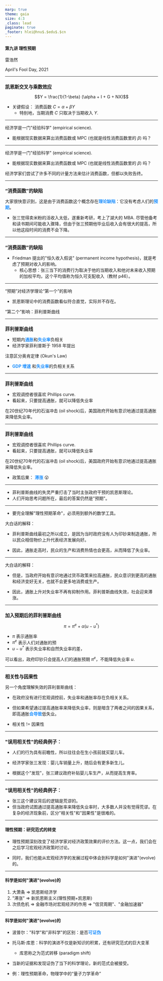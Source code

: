 ```yaml
---
marp: true
theme: gaia
size: 4:3
_class: lead
paginate: true
_footer: hlei@hnu$.$edu$.$cn
---
```


<style>
img[alt~="c"] {
  display: block;
  margin: 0 auto;
}


h2 { 
  font-size: 110%; 
}

strong { 
  color: rgb(30,144,255)	
}
</style>

#### 第九讲 理性预期


雷浩然 

April's Fool Day, 2021

---

## 凯恩斯交叉与乘数效应

$$Y = \frac{1}{1-\beta} (\alpha + I + G + NX)$$

-   关键假设： 消费函数 $C = \alpha + \beta Y$
    - 特别地，当期消费 $C$ 只取决于当期收入 $Y$.

---



经济学是一门"经验科学" (empirical science). 
- 能根据现实数据来算出消费函数或 MPC (也就是线性消费函数里的 $\beta$) 吗？



---
经济学是一门"经验科学" (empirical science). 
- 能根据现实数据来算出消费函数或 MPC (也就是线性消费函数里的 $\beta$) 吗？

经济学家们尝试了许多不同的计量方法来估计消费函数，但都以失败告终。

---

## “消费函数”的缺陷

大家很快意识到，这是由于消费函数这个概念存在**理论缺陷**：它没有考虑人们的**预期**。
-   张三觉得卖米粉的活收入太低，遂重新考研，考上了湖大的 MBA. 尽管他备考和读书期间可能收入骤降，但由于张三预期他毕业后收入会有很大的提高，所以他这段时间的消费不会下降。

---

## “消费函数”的缺陷


- Friedman 提出的"恒久收入假说" (permanent income hypothesis)，就是考虑了预期对收入的影响。 
   - 核心思想：张三当下的消费行为取决于他的当期收入和他对未来收入预期的加权平均，这个平均值称为恒久可支配收入（教材 p46）。

---

“预期”对经济学理论“第一个”的影响

-   凯恩斯理论中的消费函数看似符合直觉，实际并不存在。

“第二个”影响：菲利普斯曲线

---

## 菲利普斯曲线

- 短期内**通胀**和**失业率**负相关
- 经济学家菲利普斯于 1958 年提出

注意区分奥肯定律 (Okun's Law)
- **GDP 增速** 和**失业率**的负相关关系 

---

## 菲利普斯曲线

- 宏观调控者很喜欢 Phillips curve. 
- 看起来，只要提高通胀，就可以降低失业率


在20世纪70年代的石油冲击 (oil shock)后，美国政府开始有意识地通过提高通胀来降低失业率。

---

## 菲利普斯曲线

- 宏观调控者很喜欢 Phillips curve. 
- 看起来，只要提高通胀，就可以降低失业率


在20世纪70年代的石油冲击 (oil shock)后，美国政府开始有意识地通过提高通胀来降低失业率。
- 政策后果： **滞涨** 😮


---

-  菲利普斯曲线的失灵严重打击了当时主张政府干预的凯恩斯理论。
- 人们开始思考问题所在，最后的答案仍然是"预期"。


---

- 要完全理解"理性预期革命"，必须用到额外的数学工具。

大白话的解释：
-   菲利普斯曲线最初之所以成立，是因为当时政府没有人为印钞来制造通胀，所以民众相信物价上升代表经济发展向好。

-   因此，通胀走高时，民众的生产和消费热情也会更高，从而降低了失业率。




---

大白话的解释：

-   但是，当政府开始有意识地通过货币政策来拉高通胀，民众意识到更高的通胀和经济变好无关，也就不会更多地消费或生产。

-   因此，通胀上升对失业率不再有抑制作用。菲利普斯曲线失效，社会迎来滞涨。

---

## 加入预期后的菲利普斯曲线


$$\pi = \pi^e + \alpha(u - u^*)$$

- $\pi$ 表示通胀率
- $\pi^e$ 表示人们对通胀的预
- $u - u^*$ 表示失业率和自然失业率的差，

可以看出，政府印钞只会提高人们的通胀预期 $\pi^e$，不能降低失业率 $u$.



---

## 相关性与因果性

另一个角度理解失效的菲利普斯曲线：

-   在政府没有进行宏观调控前，失业率和通胀率存在负相关关系。
- 但如果希望通过提高通胀率来降低失业率，则是暗含了两者之间的因果关系，即高通胀**会导致**低失业。

-   相关性 != 因果性

---

## "误用相关性"的经典例子：

-   人们的行为具有前瞻性，所以往往会在生小孩前就买婴儿车。

-   经济学家张三发现：婴儿车销量上升，随后会有更多新生儿。

-   根据这个"发现"，张三建议政府补贴婴儿车生产，从而提高生育率。

---

## "误用相关性"的经典例子：


- 张三这个建议背后的逻辑是荒谬的。
- 但当政府试图通过提高通胀率来降低失业率时，大多数人并没有觉得荒谬。在复杂的经济现象前，区分"相关性"和"因果性"是很难的。


---

#### 理性预期：研究范式的转变

-   理性预期深刻改变了经济学家对经济政策效果的评价方法。这一点，我们会在之后学习宏观经济政策时讨论。

-   同时，我们也能从宏观经济学的发展过程中体会到科学是如何"演进"(evolve)的。


---

#### 科学是如何"演进"(evolve)的

1.  大萧条 $\Rightarrow$ 凯恩斯经济学
2.  "滞涨" $\Rightarrow$ 新凯恩斯主义(理性预期+凯恩斯)
3.  次债危机 $\Rightarrow$ 金融市场对宏观经济的作用
    $\Rightarrow$ "信贷周期"、"金融加速器"

---

#### 科学是如何"演进"(evolve)的


- 波普尔："科学"和"非科学"的区别：是否**可证伪**

- 托马斯·库恩：科学的演进不仅是新知识的积累，还有研究范式的巨大变革
   - 库恩称之为范式转移 (paradigm shift)

-  当新的证据和发现证伪了当下的科学理论，新的范式会被接受。
  - 例：理性预期革命，物理学中的“量子力学革命”







